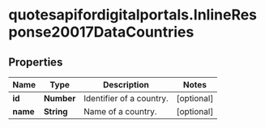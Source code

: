 # quotesapifordigitalportals.InlineResponse20017DataCountries

## Properties

Name | Type | Description | Notes
------------ | ------------- | ------------- | -------------
**id** | **Number** | Identifier of a country. | [optional] 
**name** | **String** | Name of a country. | [optional] 



